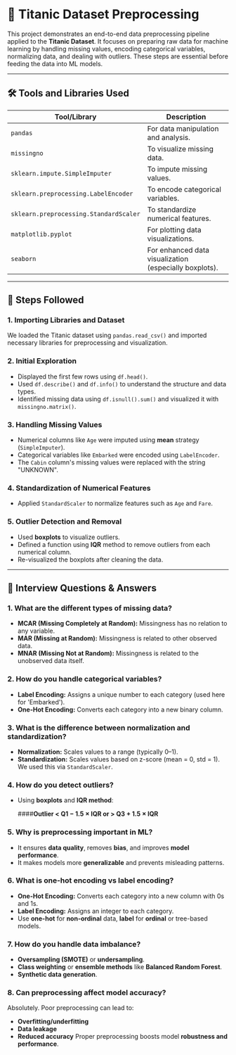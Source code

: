 
# 🧠 Titanic Dataset Preprocessing

This project demonstrates an end-to-end data preprocessing pipeline applied to the **Titanic Dataset**. It focuses on preparing raw data for machine learning by handling missing values, encoding categorical variables, normalizing data, and dealing with outliers. These steps are essential before feeding the data into ML models.

---

## 🛠️ Tools and Libraries Used

| Tool/Library         | Description |
|----------------------|-------------|
| `pandas`             | For data manipulation and analysis. |
| `missingno`          | To visualize missing data. |
| `sklearn.impute.SimpleImputer` | To impute missing values. |
| `sklearn.preprocessing.LabelEncoder` | To encode categorical variables. |
| `sklearn.preprocessing.StandardScaler` | To standardize numerical features. |
| `matplotlib.pyplot`  | For plotting data visualizations. |
| `seaborn`            | For enhanced data visualization (especially boxplots). |

---

## 🧾 Steps Followed

### 1. **Importing Libraries and Dataset**
We loaded the Titanic dataset using `pandas.read_csv()` and imported necessary libraries for preprocessing and visualization.

### 2. **Initial Exploration**
- Displayed the first few rows using `df.head()`.
- Used `df.describe()` and `df.info()` to understand the structure and data types.
- Identified missing data using `df.isnull().sum()` and visualized it with `missingno.matrix()`.

### 3. **Handling Missing Values**
- Numerical columns like `Age` were imputed using **mean** strategy (`SimpleImputer`).
- Categorical variables like `Embarked` were encoded using `LabelEncoder`.
- The `Cabin` column's missing values were replaced with the string "UNKNOWN".

### 4. **Standardization of Numerical Features**
- Applied `StandardScaler` to normalize features such as `Age` and `Fare`.

### 5. **Outlier Detection and Removal**
- Used **boxplots** to visualize outliers.
- Defined a function using **IQR** method to remove outliers from each numerical column.
- Re-visualized the boxplots after cleaning the data.

---

## 🎤 Interview Questions & Answers

### 1. **What are the different types of missing data?**
- **MCAR (Missing Completely at Random):** Missingness has no relation to any variable.
- **MAR (Missing at Random):** Missingness is related to other observed data.
- **MNAR (Missing Not at Random):** Missingness is related to the unobserved data itself.

### 2. **How do you handle categorical variables?**
- **Label Encoding:** Assigns a unique number to each category (used here for 'Embarked').
- **One-Hot Encoding:** Converts each category into a new binary column.

### 3. **What is the difference between normalization and standardization?**
- **Normalization:** Scales values to a range (typically 0–1).
- **Standardization:** Scales values based on z-score (mean = 0, std = 1). We used this via `StandardScaler`.

### 4. **How do you detect outliers?**
- Using **boxplots** and **IQR method**:
  
  ####**Outlier < Q1 − 1.5 × IQR or > Q3 + 1.5 × IQR**
  

### 5. **Why is preprocessing important in ML?**
- It ensures **data quality**, removes **bias**, and improves **model performance**.
- It makes models more **generalizable** and prevents misleading patterns.

### 6. **What is one-hot encoding vs label encoding?**
- **One-Hot Encoding:** Converts each category into a new column with 0s and 1s.
- **Label Encoding:** Assigns an integer to each category.
- Use **one-hot** for **non-ordinal** data, **label** for **ordinal** or tree-based models.

### 7. **How do you handle data imbalance?**
- **Oversampling (SMOTE)** or **undersampling**.
- **Class weighting** or **ensemble methods** like **Balanced Random Forest**.
- **Synthetic data generation**.

### 8. **Can preprocessing affect model accuracy?**
Absolutely. Poor preprocessing can lead to:
- **Overfitting/underfitting**
- **Data leakage**
- **Reduced accuracy**
Proper preprocessing boosts model **robustness and performance**.



